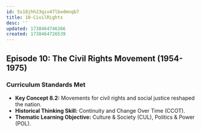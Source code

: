 ```yaml
---
id: 5s18jhh23qiv47lbodmnqb7
title: 10-CivilRights
desc: ''
updated: 1738464746366
created: 1738464726539
---
```

## **Episode 10: The Civil Rights Movement (1954-1975)**

### **Curriculum Standards Met**
- **Key Concept 8.2:** Movements for civil rights and social justice reshaped the nation.
- **Historical Thinking Skill:** Continuity and Change Over Time (CCOT).
- **Thematic Learning Objective:** Culture & Society (CUL), Politics & Power (POL).
